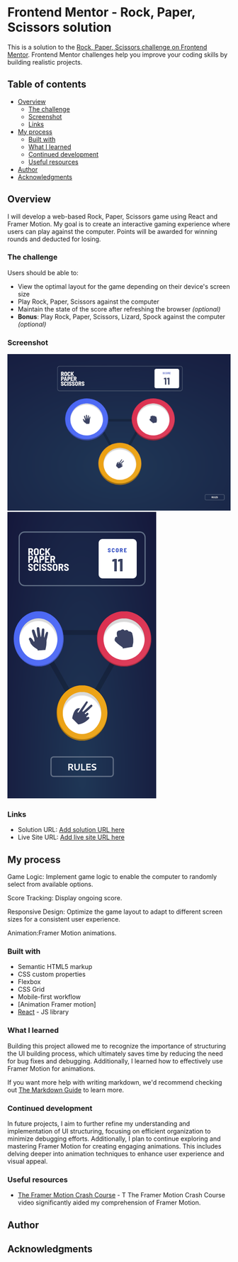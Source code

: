 # Frontend Mentor - Rock, Paper, Scissors solution

This is a solution to the [Rock, Paper, Scissors challenge on Frontend Mentor](https://www.frontendmentor.io/challenges/rock-paper-scissors-game-pTgwgvgH). Frontend Mentor challenges help you improve your coding skills by building realistic projects.

## Table of contents

- [Overview](#overview)
  - [The challenge](#the-challenge)
  - [Screenshot](#screenshot)
  - [Links](#links)
- [My process](#my-process)
  - [Built with](#built-with)
  - [What I learned](#what-i-learned)
  - [Continued development](#continued-development)
  - [Useful resources](#useful-resources)
- [Author](#author)
- [Acknowledgments](#acknowledgments)

## Overview

I will develop a web-based Rock, Paper, Scissors game using React and Framer Motion. My goal is to create an interactive gaming experience where users can play against the computer. Points will be awarded for winning rounds and deducted for losing.

### The challenge

Users should be able to:

- View the optimal layout for the game depending on their device's screen size
- Play Rock, Paper, Scissors against the computer
- Maintain the state of the score after refreshing the browser _(optional)_
- **Bonus**: Play Rock, Paper, Scissors, Lizard, Spock against the computer _(optional)_

### Screenshot

![Desktop](public/ROCKPAPERSCISSOR.png)
![Mobile](public/paperrock.png)

### Links

- Solution URL: [Add solution URL here](https://your-solution-url.com)
- Live Site URL: [Add live site URL here](https://your-live-site-url.com)

## My process

Game Logic: Implement game logic to enable the computer to randomly select from available options.

Score Tracking: Display ongoing score.

Responsive Design: Optimize the game layout to adapt to different screen sizes for a consistent user experience.

Animation:Framer Motion animations.

### Built with

- Semantic HTML5 markup
- CSS custom properties
- Flexbox
- CSS Grid
- Mobile-first workflow
- [Animation Framer motion]
- [React](https://reactjs.org/) - JS library

### What I learned

Building this project allowed me to recognize the importance of structuring the UI building process, which ultimately saves time by reducing the need for bug fixes and debugging. Additionally, I learned how to effectively use Framer Motion for animations.

If you want more help with writing markdown, we'd recommend checking out [The Markdown Guide](https://www.markdownguide.org/) to learn more.

### Continued development

In future projects, I aim to further refine my understanding and implementation of UI structuring, focusing on efficient organization to minimize debugging efforts. Additionally, I plan to continue exploring and mastering Framer Motion for creating engaging animations. This includes delving deeper into animation techniques to enhance user experience and visual appeal.

### Useful resources

- [The Framer Motion Crash Course](https://www.youtube.com/watch?v=znbCa4Rr054&t=867s) - T
  The Framer Motion Crash Course video significantly aided my comprehension of Framer Motion.

## Author

<!-- - Website - [Add your name here](https://www.your-site.com)
- Frontend Mentor - [@yourusername](https://www.frontendmentor.io/profile/yourusername)
- Twitter - [@yourusername](https://www.twitter.com/yourusername) -->

## Acknowledgments
